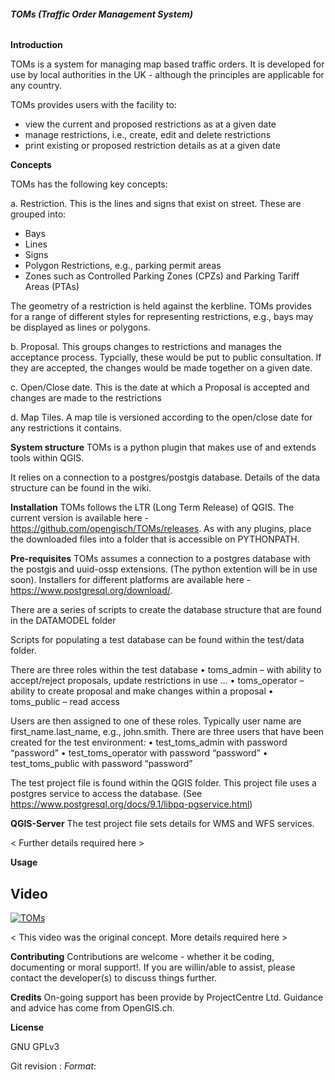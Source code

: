 
###### **TOMs (Traffic Order Management System)**

**Introduction**

TOMs is a system for managing map based traffic orders. It is developed for use by local authorities in the UK - although the principles are applicable for any country.


TOMs provides users with the facility to:
 - view the current and proposed restrictions as at a given date
 - manage restrictions, i.e., create, edit and delete restrictions
 - print existing or proposed restriction details as at a given date

**Concepts**

TOMs has the following key concepts:


a. Restriction. This is the lines and signs that exist on street. These are grouped into:
 - Bays
 - Lines
 - Signs
 - Polygon Restrictions, e.g., parking permit areas
 - Zones such as Controlled Parking Zones (CPZs) and Parking Tariff Areas (PTAs)

The geometry of a restriction is held against the kerbline. TOMs provides for a range of different styles for representing restrictions, e.g., bays may be displayed as lines or polygons.


b. Proposal. This groups changes to restrictions and manages the acceptance process. Typcially, these would be put to public consultation. If they are accepted, the changes would be made together on a given date.

c. Open/Close date. This is the date at which a Proposal is accepted and changes are made to the restrictions

d. Map Tiles. A map tile is versioned according to the open/close date for any restrictions it contains. 

**System structure**
TOMs is a python plugin that makes use of and extends tools within QGIS.  

It relies on a connection to a postgres/postgis database. Details of the data structure can be found in the wiki.


**Installation**
TOMs follows the LTR (Long Term Release) of QGIS. The current version is available here - https://github.com/opengisch/TOMs/releases. As with any plugins, place the downloaded files into a folder that is accessible on PYTHONPATH. 

**Pre-requisites**
TOMs assumes a connection to a postgres database with the postgis and uuid-ossp extensions. (The python extention will be in use soon). Installers for different platforms are available here - https://www.postgresql.org/download/.

There are a series of scripts to create the database structure that are found in the DATAMODEL folder

Scripts for populating a test database can be found within the test/data folder.
 
There are three roles within the test database
•	toms_admin – with ability to accept/reject proposals, update restrictions in use …
•	toms_operator – ability to create proposal and make changes within a proposal
•	toms_public – read access

Users are then assigned to one of these roles. Typically user name are first_name.last_name, e.g., john.smith. There are three users that have been created for the test environment:
•	test_toms_admin with password “password”
•	test_toms_operator with password “password”
•	test_toms_public with password “password”

The test project file is found within the QGIS folder. This project file uses a postgres service to access the database. (See https://www.postgresql.org/docs/9.1/libpq-pgservice.html)

**QGIS-Server**
The test project file sets details for WMS and WFS services.

< Further details required here >

**Usage**
## Video

[![TOMs](https://img.youtube.com/vi/_sG7226QziE/0.jpg)](https://www.youtube.com/watch?v=_sG7226QziE)

< This video was the original concept. More details required here >

**Contributing**
Contributions are welcome - whether it be coding, documenting or moral support!. If you are willin/able to assist, please contact the developer(s) to discuss things further.

**Credits**
On-going support has been provide by ProjectCentre Ltd. Guidance and advice has come from OpenGIS.ch.

**License**  

GNU GPLv3

Git revision : $Format:%H$
